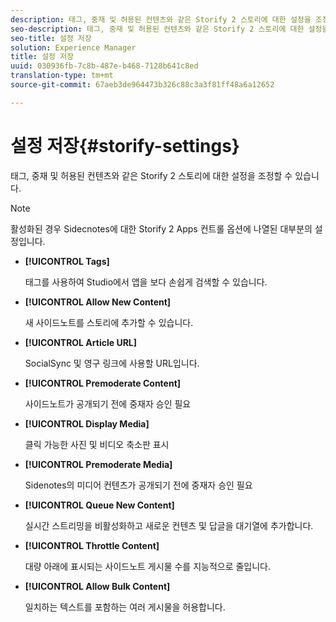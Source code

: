 ```yaml
---
description: 태그, 중재 및 허용된 컨텐츠와 같은 Storify 2 스토리에 대한 설정을 조정할 수 있습니다.
seo-description: 태그, 중재 및 허용된 컨텐츠와 같은 Storify 2 스토리에 대한 설정을 조정할 수 있습니다.
seo-title: 설정 저장
solution: Experience Manager
title: 설정 저장
uuid: 030936fb-7c8b-487e-b468-7128b641c8ed
translation-type: tm+mt
source-git-commit: 67aeb3de964473b326c88c3a3f81ff48a6a12652

---
```



# 설정 저장{#storify-settings}

태그, 중재 및 허용된 컨텐츠와 같은 Storify 2 스토리에 대한 설정을 조정할 수 있습니다.

>[!NOTE]
>
>활성화된 경우 Sidecnotes에 대한 Storify 2 Apps 컨트롤 옵션에 나열된 대부분의 설정입니다.

* **[!UICONTROL Tags]**

   태그를 사용하여 Studio에서 앱을 보다 손쉽게 검색할 수 있습니다.

* **[!UICONTROL Allow New Content]**

   새 사이드노트를 스토리에 추가할 수 있습니다.

* **[!UICONTROL Article URL]**

   SocialSync 및 영구 링크에 사용할 URL입니다.

* **[!UICONTROL Premoderate Content]**

   사이드노트가 공개되기 전에 중재자 승인 필요

* **[!UICONTROL Display Media]**

   클릭 가능한 사진 및 비디오 축소판 표시

* **[!UICONTROL Premoderate Media]**

   Sidenotes의 미디어 컨텐츠가 공개되기 전에 중재자 승인 필요

* **[!UICONTROL Queue New Content]**

   실시간 스트리밍을 비활성화하고 새로운 컨텐츠 및 답글을 대기열에 추가합니다.

* **[!UICONTROL Throttle Content]**

   대량 아래에 표시되는 사이드노트 게시물 수를 지능적으로 줄입니다.

* **[!UICONTROL Allow Bulk Content]**

   일치하는 텍스트를 포함하는 여러 게시물을 허용합니다.

